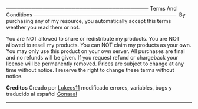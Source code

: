 ───────────────────────────────────────
Terms And Conditions
───────────────────────────────────────
​
By purchasing any of my resource, you automatically accept this terms weather you read them or not.

You are NOT allowed to share or redistribute my products.
You are NOT allowed to resell my products.
You can NOT claim my products as your own.
You may only use this product on your own server.
All purchases are final and no refunds will be given.
If you request refund or chargeback your license will be permanently removed.
Prices are subject to change at any time without notice.
I reserve the right to change these terms without notice.

**Creditos**
Creado por <a href="https://github.com/Lukeos11">Lukeos11</a> modificado errores, variables, bugs y traducido al español <a href="https://github.com/gonaaal">Gonaaal</a>
***
